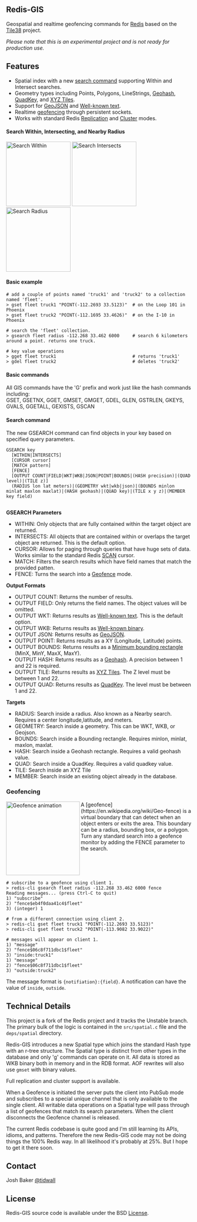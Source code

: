 Redis-GIS
---------

Geospatial and realtime geofencing commands for [Redis](https://github.com/antirez/redis) based on the [Tile38](https://github.com/tidwall/tile38) project.

*Please note that this is an experimental project and is not ready for production use.*


## Features

- Spatial index with a new [search command](#search-command) supporting Within and Intersect searches.
- Geometry types including Points, Polygons, LineStrings, [Geohash](https://en.wikipedia.org/wiki/Geohash), [QuadKey](https://msdn.microsoft.com/en-us/library/bb259689.aspx), and [XYZ Tiles](https://en.wikipedia.org/wiki/Tiled_web_map).
- Support for [GeoJSON](http://geojson.org/) and [Well-known text](https://en.wikipedia.org/wiki/Well-known_text).
- Realtime [geofencing](#geofencing) through persistent sockets.
- Works with standard Redis [Replication](http://redis.io/topics/replication) and [Cluster](http://redis.io/topics/cluster-tutorial) modes.

<h4>Search Within, Intersecting, and Nearby Radius</h4>
<img src="http://tile38.com/assets/img/search-within.png" width="175" height="175" border="0" alt="Search Within">
<img src="http://tile38.com/assets/img/search-intersects.png" width="175" height="175" border="0" alt="Search Intersects">
<img src="http://tile38.com/assets/img/search-nearby.png" width="175" height="175" border="0" alt="Search Radius">
<br>

#### Basic example

```
# add a couple of points named 'truck1' and 'truck2' to a collection named 'fleet'.
> gset fleet truck1 "POINT(-112.2693 33.5123)"  # on the Loop 101 in Phoenix
> gset fleet truck2 "POINT(-112.1695 33.4626)"  # on the I-10 in Phoenix

# search the 'fleet' collection.
> gsearch fleet radius -112.268 33.462 6000     # search 6 kilometers around a point. returns one truck.

# key value operations
> gget fleet truck1                             # returns 'truck1'
> gdel fleet truck2                             # deletes 'truck2'
```

#### Basic commands

All GIS commands have the 'G' prefix and work just like the hash commands including:  
GSET, GSETNX, GGET, GMSET, GMGET, GDEL, GLEN, GSTRLEN, GKEYS, GVALS, GGETALL, GEXISTS, GSCAN

#### Search command

The new GSEARCH command can find objects in your key based on specified query parameters. 

```
GSEARCH key 
  [WITHIN|INTERSECTS] 
  [CURSOR cursor]
  [MATCH pattern]
  [FENCE]
  [OUTPUT COUNT|FIELD|WKT|WKB|JSON|POINT|BOUNDS|(HASH precision)|(QUAD level)|(TILE z)]
  (RADIUS lon lat meters)|(GEOMETRY wkt|wkb|json)|(BOUNDS minlon minlat maxlon maxlat)|(HASH geohash)|(QUAD key)|(TILE x y z)|(MEMBER key field)
  
```

**GSEARCH Parameters**
- WITHIN: Only objects that are fully contained within the target object are returned.
- INTERSECTS: All objects that are contained within or overlaps the target object are returned. This is the default option.
- CURSOR: Allows for paging through queries that have huge sets of data. Works similar to the standard Redis [SCAN](http://redis.io/commands/scan) cursor.
- MATCH: Filters the search results which have field names that match the provided patten.
- FENCE: Turns the search into a [Geofence](#geofencing) mode.

**Output Formats**
- OUTPUT COUNT: Returns the number of results.
- OUTPUT FIELD: Only returns the field names. The object values will be omitted.
- OUTPUT WKT: Returns results as [Well-known text](https://en.wikipedia.org/wiki/Well-known_text). This is the default option.
- OUTPUT WKB: Returns results as [Well-known binary](https://en.wikipedia.org/wiki/Well-known_text).
- OUTPUT JSON: Returns results as [GeoJSON](http://geojson.org/).
- OUTPUT POINT: Returns results as a XY (Longitude, Latitude) points.
- OUTPUT BOUNDS: Returns results as a [Minimum bounding rectangle](https://en.wikipedia.org/wiki/Minimum_bounding_rectangle) (MinX, MinY, MaxX, MaxY).
- OUTPUT HASH: Returns results as a [Geohash](https://en.wikipedia.org/wiki/Geohash). A precision between 1 and 22 is required.
- OUTPUT TILE: Returns results as [XYZ Tiles](https://en.wikipedia.org/wiki/Tiled_web_map). The Z level must be between 1 and 22.
- OUTPUT QUAD: Returns results as [QuadKey](https://msdn.microsoft.com/en-us/library/bb259689.aspx). The level must be between 1 and 22.

**Targets**
- RADIUS: Search inside a radius. Also known as a Nearby search. Requires a center longitude,latitude, and meters.
- GEOMETRY: Search inside a geometry. This can be WKT, WKB, or Geojson.
- BOUNDS: Search inside a Bounding rectangle. Requires minlon, minlat, maxlon, maxlat.
- HASH: Search inside a Geohash rectangle. Requires a valid geohash value.
- QUAD: Search inside a QuadKey. Requires a valid quadkey value.
- TILE: Search inside an XYZ Tile
- MEMBER: Search inside an existing object already in the database.



### Geofencing

<img src="http://tile38.com/assets/img/geofence.gif" width="200" height="200" border="0" alt="Geofence animation" align="left">
A [geofence](https://en.wikipedia.org/wiki/Geo-fence) is a virtual boundary that can detect when an object enters or exits the area. This boundary can be a radius, bounding box, or a polygon. Turn any standard search into a geofence monitor by adding the FENCE parameter to the search. 
<br clear="all">

```
# subscribe to a geofence using client 1.
> redis-cli gsearch fleet radius -112.268 33.462 6000 fence
Reading messages... (press Ctrl-C to quit)
1) "subscribe"
2) "fence$eb4f0daa41c4$fleet"
3) (integer) 1

# from a different connection using client 2.
> redis-cli gset fleet truck1 "POINT(-112.2693 33.5123)"
> redis-cli gset fleet truck2 "POINT(-113.9082 33.9022)"

# messages will appear on client 1.
1) "message"
2) "fence$06c8f711dbc1$fleet"
3) "inside:truck1"
1) "message"
2) "fence$06c8f711dbc1$fleet"
3) "outside:truck2"
```

The message format is `{notifiation}:{field}`. A notification can have the value of `inside`, `outside`.

## Technical Details

This project is a fork of the Redis project and it tracks the Unstable branch. The primary bulk of the logic is contained in the `src/spatial.c` file and the `deps/spatial` directory.

Redis-GIS introduces a new Spatial type which joins the standard Hash type with an r-tree structure. The Spatial type is distinct from other types in the database and only 'g' commands can operate on it. All data is stored as WKB binary both in memory and in the RDB format. AOF rewrites will also use `gmset` with binary values.

Full replication and cluster support is available. 

When a Geofence is initiated the server puts the client into PubSub mode and subscribes to a special unique channel that is only available to the single client. All writable data operations on a Spatial type will pass through a list of geofences that match its search parameters. When the client disconnects the Geofence channel is released.

The current Redis codebase is quite good and I'm still learning its APIs, idioms, and patterns. Therefore the new Redis-GIS code may not be doing things the 100% Redis way. In all likelihood it's probably at 25%. But I hope to get it there soon.

## Contact
Josh Baker [@tidwall](http://twitter.com/tidwall)

## License
Redis-GIS source code is available under the BSD [License](/COPYING).

